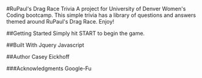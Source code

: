 #RuPaul's Drag Race Trivia
A project for University of Denver Women's Coding bootcamp. This simple trivia has a library of questions and answers themed around RuPaul's Drag Race. Enjoy!

##Getting Started
Simply hit START to begin the game.

##Built With
Jquery
Javascript

##Author
Casey Eickhoff

###Acknowledgments
Google-Fu
